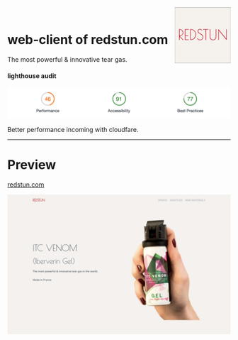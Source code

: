 <img src="./illustrations/redstun-pp-fb.png" alt="logo-redstun-com" width="25%" align="right" />

<br />

# web-client of redstun.com

The most powerful & innovative tear gas.

#### lighthouse audit
![lighthouse-performance](./illustrations/performance.png)

Better performance incoming with cloudfare.

<hr />

# Preview

<a href="https://redstun.com">redstun.com</a>

![illustration](./illustrations/preview-redstun.png)
